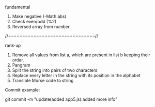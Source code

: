 fundamental
1. Make negative (-Math.abs)
2. Check even/odd (%2)
3. Reversed array from number

//===============================//

rank-up
1. Remove all values from list a, which are present in list b keeping their order.
2. Pangram
3. Split the string into pairs of two characters
4. Replace every letter in the string with its position in the alphabet
5. Translate Morse code to string

Commit example: 

git commit -m "update(added app5.js):added more info"